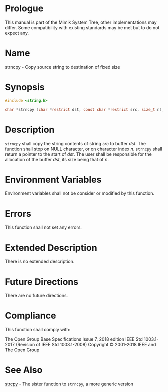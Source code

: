 # Prologue

This manual is part of the Mimik System Tree, other implementations may differ. Some compatibility with existing standards may be met but to do not expect any.


# Name

strncpy - Copy source string to destination of fixed size

# Synopsis

```C
#include <string.h>

char *strncpy (char *restrict dst, const char *restrict src, size_t n);
```


# Description

`strncpy` shall copy the string contents of string *src* to buffer *dst*. The function shall stop on NULL character, or on character index *n*.
`strncpy` shall return a pointer to the start of *dst*.
The user shall be responsible for the allocation of the buffer *dst*, its size being that of *n*.


# Environment Variables

Environment variables shall not be consider or modified by this function.


# Errors

This function shall not set any errors.


# Extended Description

There is no extended description.


# Future Directions

There are no future directions.


# Compliance

This function shall comply with:

The Open Group Base Specifications Issue 7, 2018 edition
IEEE Std 1003.1-2017 (Revision of IEEE Std 1003.1-2008)
Copyright © 2001-2018 IEEE and The Open Group


# See Also

[strcpy](strcpy.3) - The sister function to `strncpy`, a more generic version
